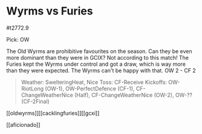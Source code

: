 # Wyrms vs Furies

#t2772.9

Pick: OW

The Old Wyrms are prohibitive favourites on the season. Can they be even more dominant than they were in GCIX? Not according to this match! The Furies kept the Wyrms under control and got a draw, which is way more than they were expected. The Wyrms can't be happy with that. OW 2 - CF 2

> Weather: SwelteringHeat, Nice
> Toss: CF-Receive
> Kickoffs: OW-RiotLong (OW-1), OW-PerfectDefence (CF-1), CF-ChangeWeatherNice (Half), CF-ChangeWeatherNice (OW-2), OW-?? (CF-2Final)

[[oldwyrms]][[cacklingfuries]][[gcxi]]

[[aficionado]]

